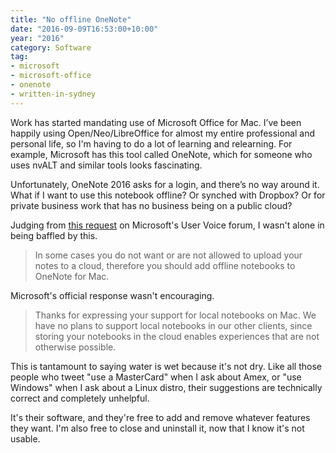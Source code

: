 ```yaml
---
title: "No offline OneNote"
date: "2016-09-09T16:53:00+10:00"
year: "2016"
category: Software
tag:
- microsoft
- microsoft-office
- onenote
- written-in-sydney
---
```

Work has started mandating use of Microsoft Office for Mac. I’ve been happily using Open/Neo/LibreOffice for almost my entire professional and personal life, so I'm having to do a lot of learning and relearning. For example, Microsoft has this tool called OneNote, which for someone who uses nvALT and similar tools looks fascinating.

Unfortunately, OneNote 2016 asks for a login, and there’s no way around it. What if I want to use this notebook offline? Or synched with Dropbox? Or for private business work that has no business being on a public cloud?

Judging from [this request] on Microsoft's User Voice forum, I wasn't alone in being baffled by this.

> In some cases you do not want or are not allowed to upload your notes to a cloud, therefore you should add offline notebooks to OneNote for Mac.

Microsoft's official response wasn't encouraging.

> Thanks for expressing your support for local notebooks on Mac. We have no plans to support local notebooks in our other clients, since storing your notebooks in the cloud enables experiences that are not otherwise possible.

This is tantamount to saying water is wet because it's not dry. Like all those people who tweet "use a MasterCard" when I ask about Amex, or "use Windows" when I ask about a Linux distro, their suggestions are technically correct and completely unhelpful. 

It's their software, and they're free to add and remove whatever features they want. I'm also free to close and uninstall it, now that I know it's not usable.

[this request]: https://onenote.uservoice.com/forums/327165-onenote-for-mac/suggestions/6176420-mac-add-support-for-offline-local-onenote-noteb

